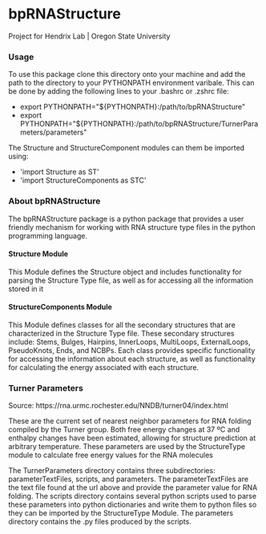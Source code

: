 <h1> bpRNAStructure</h1>
<p> Project for Hendrix Lab | Oregon State University </p>

<h3>Usage</h3>
<p>To use this package clone this directory onto your machine and add the path to the directory to your PYTHONPATH environment varibale. This can be done by adding the following lines to your .bashrc or .zshrc file:
<ul>
    <li>export PYTHONPATH="${PYTHONPATH}:/path/to/bpRNAStructure"</li>
    <li>export PYTHONPATH="${PYTHONPATH}:/path/to/bpRNAStructure/TurnerParameters/parameters"</li>
</ul>
The Structure and StructureComponent modules can them be imported using:
<ul>
    <li>'import Structure as ST'</li>
    <li>'import StructureComponents as STC'</li>
</ul>
</p>

<h3>About bpRNAStructure</h3>
<p> The bpRNAStructure package is a python package that provides a user friendly mechanism for working with
RNA structure type files in the python programming language. </p>

<h4>Structure Module</h4>
<p>This Module defines the Structure object and includes functionality for parsing the Structure Type file, as well as for accessing all the information stored in it</p>

<h4>StructureComponents Module</h4>
<p>This Module defines classes for all the secondary structures that are characterized in the Structure Type file. These secondary structures include: Stems, Bulges, Hairpins, InnerLoops, MultiLoops, ExternalLoops, PseudoKnots, Ends, and NCBPs. Each class provides specific functionality for accessing the information about each structure, as well as functionality for calculating the energy associated with each structure.</p>

<h3>Turner Parameters</h3>
<p>Source: https://rna.urmc.rochester.edu/NNDB/turner04/index.html</p>
<p>These are the current set of nearest neighbor parameters for RNA folding compiled by the Turner group. Both free energy changes at 37 ºC and enthalpy changes have been estimated, allowing for structure prediction at arbitrary temperature. These parameters are used by the StructureType module to calculate free energy values for the RNA molecules</p>
<p>The TurnerParameters directory contains three subdirectories: parameterTextFiles, scripts, and parameters. The parameterTextFiles are the text file found at the url above and provide the parameter value for RNA folding. The scripts directory contains several python scripts used to parse these parameters into python dictionaries and write them to python files so they can be imported by the StructureType Module. The parameters directory contains the .py files produced by the scripts.</p>

